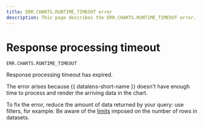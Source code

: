 ```yaml
---
title: ERR.CHARTS.RUNTIME_TIMEOUT error
description: This page describes the ERR.CHARTS.RUNTIME_TIMEOUT error.
---
```


# Response processing timeout

`ERR.CHARTS.RUNTIME_TIMEOUT`

Response processing timeout has expired.

The error arises because {{ datalens-short-name }} doesn't have enough time to process and render the arriving data in the chart.

To fix the error, reduce the amount of data returned by your query: use filters, for example. Be aware of the [limits](../../concepts/limits.md) imposed on the number of rows in datasets.